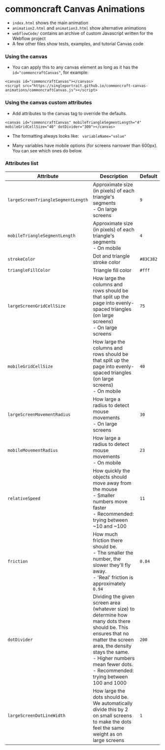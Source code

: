 # commoncraft Canvas Animations

- `index.html` shows the main animation
- `animation2.html` and `animation3.html` show alternative animations
- `webflowCode/` contains an archive of custom Javascript written for the Webflow project
- A few other files show tests, examples, and tutorial Canvas code

### Using the canvas

- You can apply this to any canvas element as long as it has the `id="commoncraftCanvas"`, for example:

```
<canvas id="commoncraftCanvas"></canvas>
<script src="https://singleportrait.github.io/commoncraft-canvas-animations/commoncraftCanvas.js"></script>
```

### Using the canvas custom attributes

- Add attributes to the canvas tag to override the defaults.

```
<canvas id="commoncraftCanvas" mobileTriangleSegmentLength="4" mobileGridCellSize="40" dotDivider="300"></canvas>
```

- The formatting always looks like: ` variableName="value"`

- Many variables have mobile options (for screens narrower than 600px). You can see which ones do below.

### Attributes list

Attribute | Description | Default
---- | ----------- | -------
`largeScreenTriangleSegmentLength` | Approximate size (in pixels) of each triangle's segments <br/>- On large screens | `9`
`mobileTriangleSegmentLength` | Approximate size (in pixels) of each triangle's segments <br/>- On mobile | `4`
`strokeColor` | Dot and triangle stroke color | `#83C382`
`triangleFillColor` | Triangle fill color | `#fff`
`largeScreenGridCellSize` | How large the columns and rows should be that split up the page into evenly-spaced triangles (on large screens) <br/>- On large screens | `75`
`mobileGridCellSize` | How large the columns and rows should be that split up the page into evenly-spaced triangles (on large screens) <br/>- On mobile | `40`
`largeScreenMovementRadius` | How large a radius to detect mouse movements <br/>- On large screens | `30`
`mobileMovementRadius` | How large a radius to detect mouse movements <br/>- On mobile | `23`
`relativeSpeed` | How quickly the objects should move away from the mouse <br/>- Smaller numbers move faster <br/>- Recommended: trying between ~10 and ~100 | `11`
`friction` | How much friction there should be. <br/>- The smaller the number, the slower they'll fly away. <br/>- 'Real' friction is approximately `0.94` | `0.84`
`dotDivider` | Dividing the given screen area (whatever size) to determine how many dots there should be. This ensures that no matter the screen area, the density stays the same. <br/>- Higher numbers mean fewer dots. <br/>- Recommended: trying between 100 and 1000 | `200`
`largeScreenDotLineWidth` | How large the dots should be. We automatically divide this by 2 on small screens to make the dots feel the same weight as on large screens | `1`
